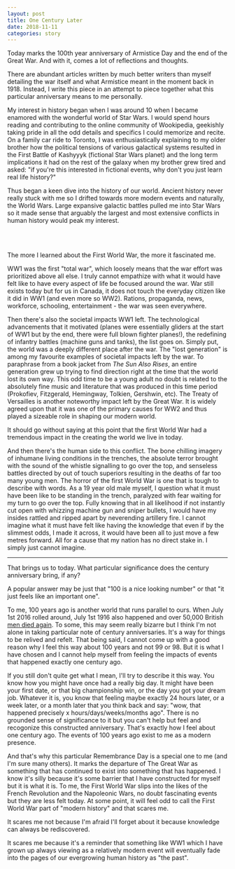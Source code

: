 ```yaml
---
layout: post
title: One Century Later
date: 2018-11-11
categories: story
---
```


Today marks the 100th year anniversary of Armistice Day and the end of the Great War. And with it, comes a lot of reflections and thoughts.

There are abundant articles written by much better writers than myself detailing the war itself and what Armistice meant in the moment back in 1918. Instead, I write this piece in an attempt to piece together what this particular anniversary means to me personally.

My interest in history began when I was around 10 when I became enamored with the wonderful world of Star Wars. I would spend hours reading and contributing to the online community of Wookipedia, geekishly taking pride in all the odd details and specifics I could memorize and recite. On a family car ride to Toronto, I was enthusiastically explaining to my older brother how the political tensions of various galactical systems resulted in the First Battle of Kashyyyk (fictional Star Wars planet) and the long term implications it had on the rest of the galaxy when my brother grew tired and asked: "if you're this interested in fictional events, why don't you just learn real life history?"

Thus began a keen dive into the history of our world. Ancient history never really stuck with me so I drifted towards more modern events and naturally, the World Wars. Large expansive galactic battles pulled me into Star Wars so it made sense that arguably the largest and most extensive conflicts in human history would peak my interest.

<br><br>

The more I learned about the First World War, the more it fascinated me.

WW1 was the first "total war", which loosely means that the war effort was prioritized above all else. I truly cannot empathize with what it would have felt like to have every aspect of life be focused around the war. War still exists today but for us in Canada, it does not touch the everyday citizen like it did in WW1 (and even more so WW2). Rations, propaganda, news, workforce, schooling, entertainment - the war was seen everywhere.

Then there's also the societal impacts WW1 left. The technological advancements that it motivated (planes were essentially gliders at the start of WW1 but by the end, there were full blown fighter planes!), the redefining of infantry battles (machine guns and tanks), the list goes on. Simply put, the world was a deeply different place after the war. The "lost generation" is among my favourite examples of societal impacts left by the war. To paraphrase from a book jacket from *The Sun Also Rises*, an entire generation grew up trying to find direction right at the time that the world lost its own way. This odd time to be a young adult no doubt is related to the absolutely fine music and literature that was produced in this time period (Prokofiev, Fitzgerald, Hemingway, Tolkien, Gershwin, etc). The Treaty of Versailles is another noteworthy impact left by the Great War. It is widely agreed upon that it was one of the primary causes for WW2 and thus played a sizeable role in shaping our modern world.

It should go without saying at this point that the first World War had a tremendous impact in the creating the world we live in today.

And then there's the human side to this conflict. The bone chilling imagery of inhumane living conditions in the trenches, the absolute terror brought with the sound of the whistle signalling to go over the top, and senseless battles directed by out of touch superiors resulting in the deaths of far too many young men. The horror of the first World War is one that is tough to describe with words. As a 19 year old male myself, I question what it must have been like to be standing in the trench, paralyzed with fear waiting for my turn to go over the top. Fully knowing that in all likelihood if not instantly cut open with whizzing machine gun and sniper bullets, I would have my insides rattled and ripped apart by neverending artillery fire. I cannot imagine what it must have felt like having the knowledge that even if by the slimmest odds, I made it across, it would have been all to just move a few metres forward. All for a cause that my nation has no direct stake in. I simply just cannot imagine.

---

That brings us to today. What particular significance does the century anniversary bring, if any?

A popular answer may be just that "100 is a nice looking number" or that "it just feels like an important one".

To me, 100 years ago is another world that runs parallel to ours. When July 1st 2016 rolled around, July 1st 1916 also happened and over 50,000 British [men died again](https://en.wikipedia.org/wiki/First_day_on_the_Somme). To some, this may seem really bizarre but I think I'm not alone in taking particular note of century anniversaries. It's a way for things to be relived and refelt. That being said, I cannot come up with a good reason why I feel this way about 100 years and not 99 or 98. But it is what I have chosen and I cannot help myself from feeling the impacts of events that happened exactly one century ago.

If you still don't quite get what I mean, I'll try to describe it this way. You know how you might have once had a really big day. It might have been your first date, or that big championship win, or the day you got your dream job. Whatever it is, you know that feeling maybe exactly 24 hours later, or a week later, or a month later that you think back and say: "wow, that happened precisely x hours/days/weeks/months ago". There is no grounded sense of significance to it but you can't help but feel and recogonize this constructed anniversary. That's exactly how I feel about one century ago. The events of 100 years ago exist to me as a modern presence.

And that's why this particular Remembrance Day is a special one to me (and I'm sure many others). It marks the departure of The Great War as something that has continued to exist into something that has happened. I know it's silly because it's some barrier that I have constructed for myself but it is what it is. To me, the First World War slips into the likes of the French Revolution and the Napoleonic Wars, no doubt fascinating events but they are less felt today. At some point, it will feel odd to call the First World War part of "modern history" and that scares me.

It scares me not because I'm afraid I'll forget about it because knowledge can always be rediscovered.

It scares me because it's a reminder that something like WW1 which I have grown up always viewing as a relatively modern event will eventually fade into the pages of our evergrowing human history as "the past".
